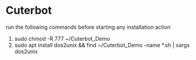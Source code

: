# Cuterbot
run the following commands before starting any installation action
1. sudo chmod -R 777 ~/Cuterbot_Demo
2. sudo apt install dos2unix && find ~/Cuterbot_Demo -name *.sh | xargs dos2unix
   
